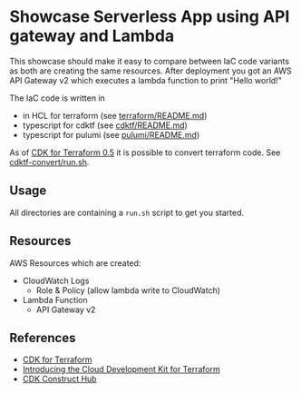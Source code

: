 # Showcase Serverless App using API gateway and Lambda

This showcase should make it easy to compare between IaC code variants as both are creating the same resources. After deployment you got an AWS API Gateway v2 which executes a lambda function to print "Hello world!"

The IaC code is written in
- in HCL for terraform (see [terraform/README.md](terraform/README.md))
- typescript for cdktf (see [cdktf/README.md](cdktf/README.md))
- typescript for pulumi (see [pulumi/README.md](pulumi/README.md))

As of [CDK for Terraform 0.5](https://www.hashicorp.com/blog/announcing-cdk-for-terraform-0-5) it is possible to convert terraform code. See [cdktf-convert/run.sh](cdktf-convert/run.sh).

## Usage

All directories are containing a `run.sh` script to get you started.

## Resources

AWS Resources which are created:

- CloudWatch Logs
  - Role & Policy (allow lambda write to CloudWatch)
- Lambda Function
  - API Gateway v2

## References

- [CDK for Terraform](https://www.hashicorp.com/blog/cdk-for-terraform-enabling-python-and-typescript-support)
- [Introducing the Cloud Development Kit for Terraform](https://aws.amazon.com/blogs/developer/introducing-the-cloud-development-kit-for-terraform-preview)
- [CDK Construct Hub](https://constructs.dev/)
